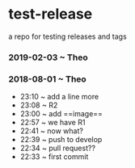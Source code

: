 # test-release

a repo for testing releases and tags


### 2019-02-03 ~ Theo


### 2018-08-01 ~ Theo

* 23:10 ~ add a line more
* 23:08 ~ R2
* 23:00 ~ add ==image==
* 22:57 ~ we have R1
* 22:41 ~  now what?
* 22:39 ~  push to develop
* 22:34 ~  pull request??
* 22:33 ~  first commit

